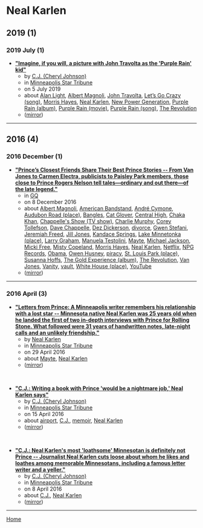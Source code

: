 # Neal Karlen

## 2019 (1)

### 2019 July (1)

 - [**"Imagine, if you will, a picture with John Travolta as the 'Purple Rain' kid"**](https://www.startribune.com/c-j-imagine-if-you-will-a-picture-with-john-travolta-as-the-purple-rain-kid/512260012/)
    - by [C.J. (Cheryl Johnson)](../../authors/c-j-cheryl-johnson/index.md)
    - in [Minneapolis Star Tribune](../../publications/minneapolis-star-tribune/index.md)
    - on 5 July 2019
    - about [Alan Light](../../topics/alan-light/index.md), [Albert Magnoli](../../topics/albert-magnoli/index.md), [John Travolta](../../topics/john-travolta/index.md), [Let’s Go Crazy (song)](../../topics/song/let-s-go-crazy/index.md), [Morris Hayes](../../topics/morris-hayes/index.md), [Neal Karlen](../../topics/neal-karlen/index.md), [New Power Generation](../../topics/new-power-generation/index.md), [Purple Rain (album)](../../topics/album/purple-rain/index.md), [Purple Rain (movie)](../../topics/movie/purple-rain/index.md), [Purple Rain (song)](../../topics/song/purple-rain/index.md), [The Revolution](../../topics/the-revolution/index.md)
    - ([mirror](https://web.archive.org/web/*/https://www.startribune.com/c-j-imagine-if-you-will-a-picture-with-john-travolta-as-the-purple-rain-kid/512260012/))

----

## 2016 (4)

### 2016 December (1)

 - [**"Prince’s Closest Friends Share Their Best Prince Stories -- From Van Jones to Carmen Electra, publicists to Paisley Park members, those close to Prince Rogers Nelson tell tales—ordinary and out there—of the late legend."**](https://www.gq.com/story/prince-stories)
    - in [GQ](../../publications/gq/index.md)
    - on 8 December 2016
    - about [Albert Magnoli](../../topics/albert-magnoli/index.md), [American Bandstand](../../topics/american-bandstand/index.md), [André Cymone](../../topics/andr-cymone/index.md), [Audubon Road (place)](../../topics/place/audubon-road/index.md), [Bangles](../../topics/bangles/index.md), [Cat Glover](../../topics/cat-glover/index.md), [Central High](../../topics/central-high/index.md), [Chaka Khan](../../topics/chaka-khan/index.md), [Chappelle's Show (TV show)](../../topics/tv-show/chappelle-s-show/index.md), [Charlie Murphy](../../topics/charlie-murphy/index.md), [Corey Tollefson](../../topics/corey-tollefson/index.md), [Dave Chappelle](../../topics/dave-chappelle/index.md), [Dez Dickerson](../../topics/dez-dickerson/index.md), [divorce](../../topics/divorce/index.md), [Gwen Stefani](../../topics/gwen-stefani/index.md), [Jeremiah Freed](../../topics/jeremiah-freed/index.md), [Jill Jones](../../topics/jill-jones/index.md), [Kandace Springs](../../topics/kandace-springs/index.md), [Lake Minnetonka (place)](../../topics/place/lake-minnetonka/index.md), [Larry Graham](../../topics/larry-graham/index.md), [Manuela Testolini](../../topics/manuela-testolini/index.md), [Mayte](../../topics/mayte/index.md), [Michael Jackson](../../topics/michael-jackson/index.md), [Micki Free](../../topics/micki-free/index.md), [Misty Copeland](../../topics/misty-copeland/index.md), [Morris Hayes](../../topics/morris-hayes/index.md), [Neal Karlen](../../topics/neal-karlen/index.md), [Netflix](../../topics/netflix/index.md), [NPG Records](../../topics/npg-records/index.md), [Obama](../../topics/obama/index.md), [Owen Husney](../../topics/owen-husney/index.md), [piracy](../../topics/piracy/index.md), [St. Louis Park (place)](../../topics/place/st-louis-park/index.md), [Susanna Hoffs](../../topics/susanna-hoffs/index.md), [The Gold Experience (album)](../../topics/album/the-gold-experience/index.md), [The Revolution](../../topics/the-revolution/index.md), [Van Jones](../../topics/van-jones/index.md), [Vanity](../../topics/vanity/index.md), [vault](../../topics/vault/index.md), [White House (place)](../../topics/place/white-house/index.md), [YouTube](../../topics/youtube/index.md)
    - ([mirror](https://web.archive.org/web/*/https://www.gq.com/story/prince-stories))

----

### 2016 April (3)

 - [**"Letters from Prince: A Minneapolis writer remembers his relationship with a lost star -- Minnesota native Neal Karlen was 25 years old when he landed the first of two in-depth interviews with Prince for Rolling Stone. What followed were 31 years of handwritten notes, late-night calls and an unlikely friendship."**](https://www.startribune.com/letters-from-prince-a-minneapolis-writer-remembers-his-relationship-with-a-lost-star/377555951/)
    - by [Neal Karlen](../../authors/neal-karlen/index.md)
    - in [Minneapolis Star Tribune](../../publications/minneapolis-star-tribune/index.md)
    - on 29 April 2016
    - about [Mayte](../../topics/mayte/index.md), [Neal Karlen](../../topics/neal-karlen/index.md)
    - ([mirror](https://web.archive.org/web/*/https://www.startribune.com/letters-from-prince-a-minneapolis-writer-remembers-his-relationship-with-a-lost-star/377555951/))

<br />

 - [**"C.J.: Writing a book with Prince 'would be a nightmare job,' Neal Karlen says"**](https://www.startribune.com/c-j-writing-a-book-with-prince-would-be-a-nightmare-job-says-neal-karlen-who-loves-the-purple-guy/375907901/)
    - by [C.J. (Cheryl Johnson)](../../authors/c-j-cheryl-johnson/index.md)
    - in [Minneapolis Star Tribune](../../publications/minneapolis-star-tribune/index.md)
    - on 15 April 2016
    - about [airport](../../topics/airport/index.md), [C.J.](../../topics/c-j/index.md), [memoir](../../topics/memoir/index.md), [Neal Karlen](../../topics/neal-karlen/index.md)
    - ([mirror](https://web.archive.org/web/*/https://www.startribune.com/c-j-writing-a-book-with-prince-would-be-a-nightmare-job-says-neal-karlen-who-loves-the-purple-guy/375907901/))

<br />

 - [**"C.J.: Neal Karlen's most 'loathsome' Minnesotan is definitely not Prince -- Journalist Neal Karlen cuts loose about whom he likes and loathes among memorable Minnesotans, including a famous letter writer and a yeller."**](http://video.startribune.com/c-j-neal-karlen-s-most-loathsome-minnesotan-is-definitely-not-prince/375081441/)
    - by [C.J. (Cheryl Johnson)](../../authors/c-j-cheryl-johnson/index.md)
    - in [Minneapolis Star Tribune](../../publications/minneapolis-star-tribune/index.md)
    - on 8 April 2016
    - about [C.J.](../../topics/c-j/index.md), [Neal Karlen](../../topics/neal-karlen/index.md)
    - ([mirror](https://web.archive.org/web/*/http://video.startribune.com/c-j-neal-karlen-s-most-loathsome-minnesotan-is-definitely-not-prince/375081441/))

----

[Home](../index.md)

